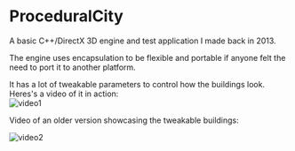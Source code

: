 # ProceduralCity

A basic C++/DirectX 3D engine and test application I made back in 2013.

The engine uses encapsulation to be flexible and portable if anyone felt the need to port it to another platform.

It has a lot of tweakable parameters to control how the buildings look. Heres's a video of it in action:  
![video1](https://www.youtube.com/watch?v=j8ZXXmKmkRU)


Video of an older version showcasing the tweakable buildings:  

![video2](https://www.youtube.com/watch?v=qNNOEIxcsRo)
